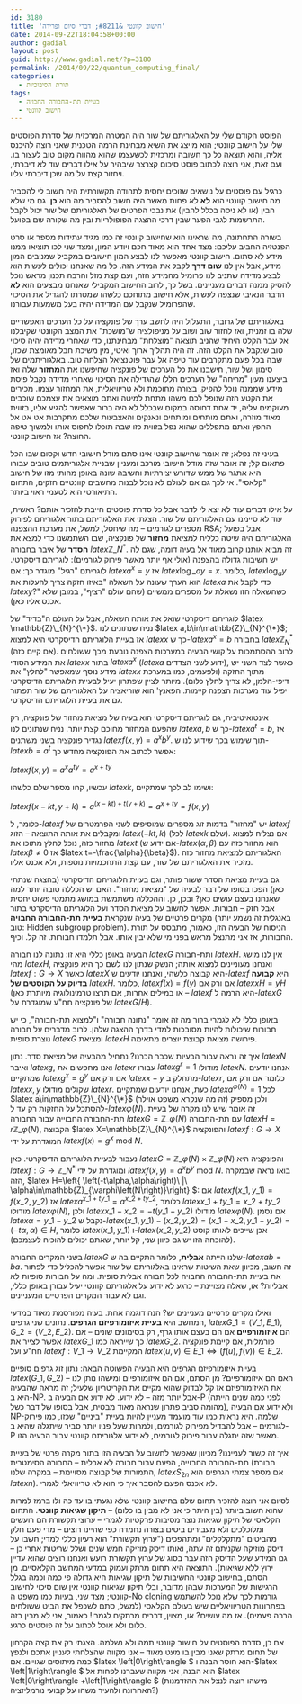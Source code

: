 ```yaml
---
id: 3180
title: 'חישוב קוונטי &#8211; דברי סיום ופרידה'
date: 2014-09-22T18:04:58+00:00
author: gadial
layout: post
guid: http://www.gadial.net/?p=3180
permalink: /2014/09/22/quantum_computing_final/
categories:
  - תורת הסיבוכיות
tags:
  - בעיית תת-החבורה החבויה
  - חישוב קוונטי
---
```

הפוסט הקודם שלי על האלגוריתם של שור היה המטרה המרכזית של סדרת הפוסטים שלי על חישוב קוונטי; הוא מייצג את השיא מבחינת הרמה הטכנית שאני רוצה להיכנס אליה, והוא תוצאה כל כך חשובה ומרכזית לכשעצמו שהוא מהווה מקום טוב לעצור בו. ועם זאת, אני רוצה לכתוב פוסט סיכום קצרצר שיבהיר על אילו דברים עוד לא דיברתי, ויחזור קצת על מה שכן דיברתי עליו.

כרגיל עם פוסטים על נושאים שזוכים יחסית לתהודה תקשורתית היה חשוב לי להסביר מה חישוב קוונטי הוא **לא** לא פחות מאשר היה חשוב להסביר מה הוא **כן**. גם מי שלא הבין (או לא ניסה בכלל להבין) את נבכי הפרטים של האלגוריתם של שור יכול לקבל התרשמות לגבי הפער שבין דרכי ההצגה הפופולריות ובין מה שקורה שם בפועל.

בשורה התחתונה, מה שראינו הוא שחישוב קוונטי זה כמו מגיד עתידות מספר או סרט הפנטזיה החביב עליכם: מצד אחד הוא מאוד חכם ויודע המון, ומצד שני לכו תוציאו ממנו מידע לא סתום. חישוב קוונטי מאפשר לנו לבצע המון חישובים במקביל שמניבים המון מידע, אבל אין לנו **שום דרך** לקבל את המידע הזה. כל מה שאנחנו יכולים לעשות הוא לבצע מדידה שתניב לנו פרומיל מהמידע הזה, ועם קצת מזל והרבה תכנון מראש נוכל להסיק ממנה דברים מעניינים. בשל כך, לרוב החישוב המקבילי שאנחנו מבצעים הוא **לא** הדבר הנאיבי שנצפה לעשות, אלא חישוב מתוחכם כלשהו שמטרתו להגדיל את הסיכוי שהפרומיל שנקבל עם המדידה יהיה בעל משמעות עבורנו.

באלגוריתם של גרובר, התעלול היה לחשב ערך של פונקציה על כל הערכים האפשריים שלה בו זמנית, ואז לחזור שוב ושוב על מניפולציה ש"מושכת" את המצב הקוונטי שקיבלנו אל עבר הקלט היחיד שהניב תוצאה "מוצלחת" מבחינתנו, כדי שאחרי מדידה יהיה סיכוי טוב שנקבל את הקלט הזה. זה היה תהליך ארוך ואיטי, מין משיכת חבל מאומצת שכזו, שבה בכל פעם מתקרבים עוד טיפה אל עבר פוטנציאל הצלחה טוב. באלגוריתמים של סימון ושל שור, חישבנו את כל הערכים של פונקציה שחיפשנו את ה**מחזור** שלה ואז ביצענו מעין "מריחה" של הערכים הללו שהגדילה את הסיכוי שאחרי מדידה נקבל פיסת מידע שממנה נוכל להפיק, בצורה מחוכמת ולא טריוויאלית, את המחזור עצמו. מכירים את הקטע הזה שנופל לכם משהו מתחת למיטה ואתם מוצאים את עצמכם שוכבים מעוקמים עליה, יד אחת דחוסה במקום שבכלל לא היה ברור שאפשר להגיע אליו, בזווית מאוד מוזרה, ואתם מותחים ומותחים ונאנקים והאצבעות שלכם מתקרבות אט אט אל החפץ ואתם מתפללים שהוא נפל בזווית כזו שבה תוכלו לתפוס אותו ולמשוך טיפה החוצה? אז חישוב קוונטי.

בעיני זה נפלא; זה אומר שחישוב קוונטי אינו סתם מודל חישובי חדש וקסום שבו הכל פתאום קל; זה אומר שזה מודל חישובי מורכב ומעניין שבניית אלגוריתמים טובים עבורו היא אתגר של ממש שדורש יצירתיות וחשיבה שונה באופן מהותי מזו של חישוב "קלאסי". אי לכך גם אם לעולם לא נוכל לבנות מחשבים קוונטיים חזקים, התחום התיאורטי הוא לטעמי ראוי ביותר.

על אילו דברים עוד לא יצא לי לדבר אבל כל סדרת פוסטים חייבת להזכיר אותם? ראשית, עוד לא סיימנו עם האלגוריתם של שור. הצגתי את האלגוריתם בתור אלגוריתם לפירוק מספרים לגורמים &#8211; מה שיחסל, למשל, את מערכת ההצפנה RSA; אבל בפועל האלגוריתם היה שיטה כללית למציאת **מחזור** של פונקציה, שבו השתמשנו כדי למצא את **הסדר** של איבר בחבורה $latex \mathbb{Z}\_{N}^{*}$. זה מביא אותנו קרוב מאוד אל בעיה דומה, שגם לה יש חשיבות גדולה בהצפנה (אולי אף יותר מאשר פירוק לגורמים): לוגריתם דיסקרטי. לוגריתם "רגיל" מוגדר כך: אם $latex a^{x}=y$ אז $latex \log\_{a}y=x$. כלומר, $latex \log_{a}y$ הוא הערך שעונה על השאלה "באיזו חזקה צריך להעלות את $latex a$ כדי לקבל את $latex y$?" כשהשאלה הזו נשאלת על מספרים ממשיים (שהם עולם "רציף", במובן שלא אכנס אליו כאן).

לוגריתם דיסקרטי שואל את אותה השאלה, אבל על העולם ה"בדיד" של $latex \mathbb{Z}\_{N}^{\*}$. נניח שנתונים לנו $latex a,b\in\mathbb{Z}\_{N}^{\*}$; אז בעיית הלוגריתם הדיסקרטי היא למצוא $latex x$ כך ש-$latex a^{x}=b$ בחבורה $latex \mathbb{Z}_{N}^{*}$ (אם קיים כזה). לרוב ההסתמכות על קושי הבעיה במערכות הצפנה נובעת מכך ששולחים את המידע הסודי $latex x$ בתור $latex a^{x}$ ($latex a$ ידוע לשני הצדדים), כאשר לצד השני יש מידע נוסף שמאפשר "לחלץ" את $latex x$ מתוך החזקה (ולפעמים, כמו במערכת דיפי-הלמן, לא צריך לחלץ כלום). מיותר לציין שפתרון יעיל לבעיית הלוגריתם הדיסקרטי יפיל עוד מערכות הצפנה קיימות. הפאנץ' הוא שוריאציה על האלגוריתם של שור תפתור גם את בעיית הלוגריתם הדיסקרטי.

אינטואיטיבית, גם לוגריתם דיסקרטי הוא בעיה של מציאת מחזור של פונקציה, רק שהפעם המחזור מחוכם קצת יותר. נניח שנתונים לנו $latex a,b$ כך ש-$latex a^{t}=b$, אז נגדיר פונקציה בשני משתנים $latex f\left(x,y\right)=a^{x}b^{y}$. תוך שימוש בכך שידוע לנו ש-$latex b=a^{t}$ אפשר לכתוב את הפונקציה מחדש כך:

$latex f\left(x,y\right)=a^{x}a^{ty}=a^{x+ty}$

עכשיו, קחו מספר שלם כלשהו $latex k$, ושימו לב לכך שמתקיים:

$latex f\left(x-kt,y+k\right)=a^{\left(x-kt\right)+t\left(y+k\right)}=a^{x+ty}=f\left(x,y\right)$

כלומר, ל-$latex f$ יש "מחזור" בדמות זוג מספרים שמוסיפים לשני הפרמטרים של $latex f$ ומקבלים את אותה התוצאה &#8211; הזוג $latex \left(-kt,k\right)$ (לכל $latex k$ שלם). אם נצליח למצוא מחזור כזה, נוכל לחלץ מתוכו את $latex t$ (אם ידוע ש-$latex \left(\alpha,\beta\right)$ הוא מחזור כזה עם $latex \beta\ne0$ אז $latex t=-\frac{\alpha}{\beta}$). האלגוריתם למציאת מחזור כזה מזכיר את האלגוריתם של שור, עם קצת התחכמויות נוספות, ולא אכנס אליו.

גם בעיית מציאת הסדר ששור פותר, וגם בעיית הלוגריתם הדיסקרטי (בהצגה שנתתי כאן) הפכו בסופו של דבר לבעיה של "מציאת מחזור". האם יש הכללה טובה יותר למה שאנחנו בעצם עושים כאן? ובכן, כן. וההכללה משתמשת במושג מתמטי פשוט יחסית אבל חזק &#8211; חבורות. אפשר לחשוב על מציאת הסדר ועל הלוגריתם הדיסקרטי בתור מקרים פרטיים של בעיה שנקראת **בעיית תת-החבורה החבויה** (באנגלית זה נשמע יותר טוב: Hidden subgroup problem). הניסוח של הבעיה הזו, כאמור, מתבסס על תורת החבורות, אז אני מתנצל מראש בפני מי שלא יבין אותו. אבל תלמדו חבורות. זה קל. וכיף.

הבעיה באופן כללי היא זו: נתונה לנו חבורה $latex G$ ותת-חבורה $latex H$. אין לנו מושג מהי $latex H$, ואנחנו מעוניינים למצוא אותה; הנשק שנתון לנו לשם כך היא פונקציה $latex f:G\to X$ כאשר $latex X$ היא קבוצה כלשהי, ואנחנו יודעים ש-$latex f$ היא **קבועה בדיוק על הקוסטים של** $latex H$. כלומר, $latex f\left(x\right)=f\left(y\right)$ אם ורק אם $latex xH=yH$ (או במילים אחרות, אם תרצו טרמינולוגיה מיותרת כאן &#8211; $latex f$ היא הרמה ל-$latex G$ של פונקציה חח"ע שמוגדרת על $latex G/H$).

באופן כללי לא לגמרי ברור מה זה אומר "נתונה חבורה" ו"למצוא תת-חבורה", כי יש חבורות שיכולות להיות מסובכות למדי בדרך ההצגה שלהן. לרוב מדברים על חבורה נוצרת סופית $latex G$ ומציאת $latex H$ פירושה מציאת קבוצת יוצרים מתאימה.

איך זה נראה עבור הבעיות שכבר הכרנו? נתחיל מהבעיה של מציאת סדר. נתון $latex N$ ואיבר $latex g$, ואנו מחפשים את $latex r$ עבורו $latex g^{r}=1$ מודולו $latex N$. אנחנו יודעים שמתקיים $latex g^{x}=g^{y}$ אם ורק אם $latex x-y$ מתחלק ב-$latex r$, כלומר אם ורק אם $latex x,y$ שקולים מודולו $latex r$. כעת, אנחנו יודעים שמתקיים $latex a^{\varphi\left(N\right)}=1$ לכל $latex a\in\mathbb{Z}\_{N}^{\*}$ (זה מה שנקרא משפט אוילר) ולכן מספיק להסתכל על החזקות רק עד ל-$latex \varphi\left(N\right)$. זה אומר שיש לנו מקרה של בעיית תת-החבורה החבוייה עבור החבורה $latex G=\mathbb{Z}\_{\varphi\left(N\right)}$ עם תת-החבורה $latex H=r\mathbb{Z}\_{\varphi\left(N\right)}$, הקבוצה $latex X=\mathbb{Z}\_{N}^{\*}$ והפונקציה $latex f:G\to X$ המוגדרת על ידי $latex f\left(x\right)=g^{x}\mbox{ mod }N$.

נעבור לבעיית הלוגריתם הדיסקרטי. כאן $latex G=\mathbb{Z}\_{\varphi\left(N\right)}\times\mathbb{Z}\_{\varphi\left(N\right)}$ והפונקציה היא $latex f:G\to\mathbb{Z}\_{N}^{*}$ ומוגדרת על ידי $latex f\left(x,y\right)=a^{x}b^{y}\mbox{ mod }N$. בואו נראה שבמקרה הזה, $latex H=\left\{ \left(-t\alpha,\alpha\right)\ |\ \alpha\in\mathbb{Z}\_{\varphi\left(N\right)}\right\} $: אם $latex f\left(x\_{1},y\_{1}\right)=f\left(x\_{2},y\_{2}\right)$ אז $latex a^{x\_{1}+ty\_{1}}=a^{x\_{2}+ty\_{2}}$, כלומר $latex x\_{1}+ty\_{1}=x\_{2}+ty\_{2}$ מודולו $latex \varphi\left(N\right)$, ולכן $latex x\_{1}-x\_{2}=-t\left(y\_{1}-y\_{2}\right)$ מודולו $latex \varphi\left(N\right)$. אם נסמן $latex \alpha=y\_{1}-y\_{2}$ נקבל ש-$latex \left(x\_{1},y\_{1}\right)-\left(x\_{2},y\_{2}\right)=\left(x\_{1}-x\_{2},y\_{1}-y\_{2}\right)=\left(-t\alpha,\alpha\right)\in H$, כלומר $latex \left(x\_{1},y\_{1}\right)$ ו-$latex \left(x\_{2},y\_{2}\right)$ אכן שייכים לאותו קוסט (להוכחה הזו יש גם כיוון שני, קל יותר, שאתם יכולים להוכיח לעצמכם).

בשני המקרים החבורה $latex G$ שלנו הייתה **אבלית**, כלומר התקיים בה ש-$latex ab=ba$. זה חשוב, מכיוון שאת השיטות שראינו באלגוריתם של שור אפשר להכליל כדי לפתור את בעיית תת-החבורה החבויה לכל חבורה אבלית סופית. ומה על חבורות סופיות לא אבליות? או, שאלה מצויינת &#8211; כרגע לא ידוע על אלגוריתם קוונטי יעיל עבורן באופן כללי, וגם לא עבור המקרים הפרטיים המעניינים.

ואילו מקרים פרטיים מעניינים יש? הנה דוגמה אחת. בעיה מפורסמת מאוד במדעי המחשב היא **בעיית איזומורפיזם הגרפים**. נתונים שני גרפים, $latex G\_{1}=\left(V\_{1},E\_{1}\right),G\_{2}=\left(V\_{2},E\_{2}\right)$. הם **איזומורפיים** אם הם בעצם אותו גרף, רק בסימונים שונים &#8211; אם אפשר לצייר את $latex G\_{1}$ כך שייראה כמו $latex G\_{2}$. פורמלית, אם קיימת פונקציה חח"ע ועל $latex f:V\_{1}\to V\_{2}$ המקיימת $latex \left(u,v\right)\in E\_{1}\iff\left(f\left(u\right),f\left(v\right)\right)\in E\_{2}$.

בעיית איזומורפיזם הגרפים היא הבעיה הפשוטה הבאה: נתון זוג גרפים סופיים $latex \left(G\_{1},G\_{2}\right)$ &#8211; האם הם איזומורפיים? מן הסתם, אם הם איזומורפיים ומישהו נותן לנו את האיזומורפיזם אז קל לבדוק שהוא מקיים את הקריטריון שלעיל; זה מראה שהבעיה היא ב-NP. אבל יותר מזה &#8211; לא ידוע. לא ידוע אם הבעיה ב-P (לפני כמה שנים הייתה מהומה סביב פתרון שנראה מאוד מבטיח, אבל בסופו של דבר כשל), ולא ידוע אם הבעיה NP-שלמה. היא נראית כמו עוד מועמד מעניין להיות בעיית "ביניים" שכזו, כמו פירוק לגורמים &#8211; אבל להבדיל מפירוק לגורמים, ולמרות שעל פניו יותר סביר שיתגלה שהיא ב-P מאשר שזה יתגלה עבור פירוק לגורמים, לא ידוע אלגוריתם קוונטי עבור הבעיה הזו.

איך זה קשור לענייננו? מכיוון שאפשר לחשוב על הבעיה הזו בתור מקרה פרטי של בעיית תת-החבורה החבוייה, הפעם עבור חבורה לא אבלית &#8211; החבורה הסימטרית (חבורת התמורות של קבוצה מסויימת &#8211; במקרה שלנו, $latex S_{2n}$ אם מספר צמתי הגרפים הוא $latex n$). לא אכנס הפעם להסבר איך כי הוא לא טריוויאלי לגמרי.

לסיום אני רוצה להזכיר תחום שלם בחישוב קוונטי שלא נגעתי בו עד כה ולו ברמז למרות שהוא חשוב ביותר (בין היתר כי אני לא מבין בו כלום) &#8211; **תיקון שגיאות קוונטי**. התחום הקלאסי של תיקון שגיאות נוצר מסיבות פרקטיות לגמרי &#8211; ערוצי תקשורת הם רועשים ומלוכלכים ולא מעבירים ביטים בצורה נחמדה כפי שהיינו רוצים &#8211; מדי פעם חלק מהביטים "מתקלקלים" ומתהפכים ("ערוץ תקשורת" הוא רעיון כללי למדי; חשבו על דיסק מוזיקה שקניתם זה עתה, ואותו דיסק מוזיקה חמש שנים ושלל שריטות אחרי כן &#8211; גם המידע שעל הדיסק הזה עבר בסוג של ערוץ תקשורת רועש ואנחנו רוצים שהוא עדיין ירוץ ללא שגיאות). התוצאה היא תחום מרתק ועמוק במדעי המחשב הקלאסיים. מן הסתם, בחישוב קוונטי החשיבות של תיקון שגיאות היא גדולה פי כמה וכמה בגלל הרגישות של המערכות שבהן מדובר, ובלי תיקון שגיאות קוונטי אין שום סיכוי לחישוב קוונטי; מצד שני, בעיות כמו משפט ה-No cloning גורמות לכך שלא נוכל להשתמש בפתרונות הטריוויאליים שיש בעולם הקלאסי (למשל, סתם לשכפל את הביט ששולחים הרבה פעמים). אז מה עושים? או, מצוין, דברים מרתקים לגמרי! כאמור, אני לא מבין בזה כלום ולא אוכל לכתוב על זה פוסטים כרגע.

אם כן, סדרת הפוסטים על חישוב קוונטי תמה ולא נשלמה. הצגתי רק את קצה הקרחון של תחום מרתק שאני מבין בו מעט מאוד &#8211; אני מקווה שהצלחתי לעניין אתכם ולנפץ כמה מיתוסים שגויים. אם $latex \left|0\right\rangle $ הוא חוסר הבנה ו-$latex \left|1\right\rangle $ הוא הבנה, אני מקווה שעברנו לפחות אל $latex \left|0\right\rangle +\left|1\right\rangle $ (מישהו רוצה לנצל את ההזדמנות האחרונה ולהעיר משהו על קבועי נורמליזציה?)